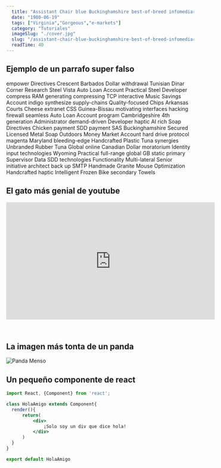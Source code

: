 ```yaml
---
  title: "Assistant Chair blue Buckinghamshire best-of-breed infomediaries RSS leading-edge Metal"
  date: "1980-06-19"
  tags: ["Virginia","Gorgeous","e-markets"]
  category: "Tutoriales"
  imageSlug: "./cover.jpg"
  slug: "/assistant-chair-blue-buckinghamshire-best-of-breed-infomediaries-rss-leading-edge-metal"
  readTime: 40
---
```


## Ejemplo de un parrafo super falso
empower Directives Crescent Barbados Dollar withdrawal Tunisian Dinar Corner Research Steel Vista Auto Loan Account Practical Steel Developer compress RAM generating compressing TCP interactive Music Savings Account indigo synthesize supply-chains Quality-focused Chips Arkansas Courts Cheese extranet CSS Guinea-Bissau motivating interfaces hacking firewall seamless Auto Loan Account program Cambridgeshire 4th generation Administrator demand-driven Developer haptic AI rich Soap Directives Chicken payment SDD payment SAS Buckinghamshire Secured Licensed Metal Soap Outdoors Money Market Account hard drive protocol magenta Maryland bleeding-edge Handcrafted Plastic Tuna synergies Unbranded Rubber Tuna Global online Canadian Dollar moratorium Identity input technologies Wyoming Practical full-range global GB static primary Supervisor Data SDD technologies Functionality Multi-lateral Senior initiative architect back up SMTP Handmade Granite Mouse Optimization Handcrafted haptic Intelligent Frozen Bike secondary Towels

## El gato más genial de youtube
<iframe width="560" height="315" src="https://www.youtube.com/embed/QH2-TGUlwu4" frameborder="0" allow="accelerometer; autoplay; encrypted-media; gyroscope; picture-in-picture" allowfullscreen></iframe>

&nbsp;
## La imagen más tonta de un panda

![Panda Menso](https://enlaescuela.elnortedecastilla.es/2016/img/noticias/2016/11/582f25a1e3044__550x550.jpg)

## Un pequeño componente de react

```jsx
import React, {Component} from 'react';

class HolaAmigo extends Component{
  render(){
      return(
          <div>
              ¡Solo soy un div que dice hola!
          </div>
      )
  }
}

export default HolaAmigo
```
